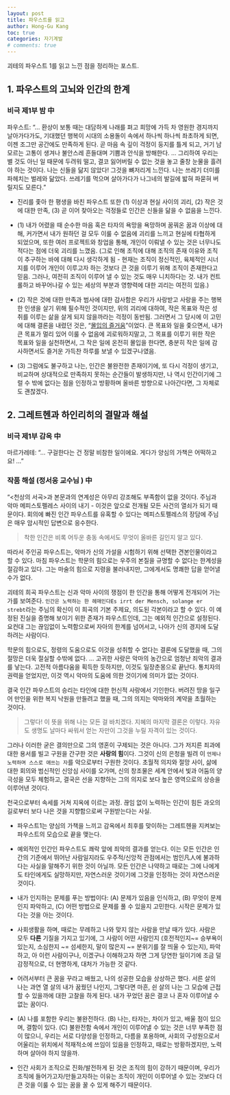 ```yaml
---
layout: post
title: 파우스트를 읽고
author: Hong-Gu Kang
toc: true
categories: 자기계발
# comments: true
---
```


괴테의 파우스트 1를 읽고 느낀 점을 정리하는 포스트.

## 1. 파우스트의 고뇌와 인간의 한계

### 비극 제1부 밤 中

파우스트: “… 환상이 보통 때는 대담하게 나래를 펴고 희망에 가득 차 영원한 경지까지 날아가다가도, 기대했던 행복이 시대의 소용돌이 속에서 하나씩 하나씩 좌초하게 되면, 이젠 조그만 공간에도 만족하게 된다. 곧 마음 속 깊이 걱정이 둥지를 틀게 되고, 거기 남 모르는 고통이 생겨나 불안스레 흔들대며 기쁨과 안식을 방해한다. … 그리하여 우리는 별 것도 아닌 일 때문에 두려워 떨고, 결코 잃어버릴 수 없는 것을 놓고 줄창 눈물을 흘려야 하는 것이다. 나는 신들을 닮지 않았다! 그것을 뼈저리게 느낀다. 나는 쓰레기 더미를 파헤치는 벌레와 닮았다. 쓰레기를 먹으며 살아가다가 나그네의 발길에 밟혀 파묻혀 버릴지도 모른다.”

- 진리를 좇아 한 평생을 바친 파우스트 또한 (1) 이상과 현실 사이의 괴리, (2) 작은 것에 대한 만족, (3) 곧 이어 찾아오는 걱정들로 인간은 신들을 닮을 수 없음을 느낀다.


- (1) 내가 어렸을 때 순수한 마음 혹은 타자의 욕망을 욕망하며 꿈꿔온 꿈과 이상에 대해, 커가면서 내가 원하던 걸 모두 이룰 수 없음에 괴리를 느끼고 현실에 타협하게 되었으며, 또한 여러 프로젝트와 창업을 통해, 개인이 이뤄낼 수 있는 것은 너무나도 적다는 점에 더욱 괴리를 느꼈음. (그로 인해 조직에 대해 조직의 존재 이유와 조직이 추구하는 바에 대해 다시 생각하게 됨 - 현재는 조직이 정신적인, 육체적인 시너지를 이루어 개인이 이루고자 하는 것보다 큰 것을 이루기 위해 조직이 존재한다고 믿음. 그러나, 여전히 조직이 이루어 낼 수 있는 것도 매우 니치하다는 것. 내가 컨트롤하고 바꾸어나갈 수 있는 세상의 부분과 영향력에 대한 괴리는 여전히 있음.)


- (2) 작은 것에 대한 만족과 범사에 대한 감사함은 우리가 사랑받고 사랑을 주는 행복한 인생을 살기 위해  필수적인 것이지만, 위의 괴리에 대하여, 작은 목표와 작은 성취를 이루는 삶을 살게 되지 않을까라는 걱정이 동반됨. 그러면서 그 당시에 이 고민에 대해 결론을 내렸던 것은, “[몰입의 즐거움]”이었다. 큰 목표와 일을 좇으면서, 내가 큰 목표가 멀리 있어 이룰 수 없음에 괴로워하지말고, 그 목표를 이루기 위한 작은 목표와 일을 실천하면서, 그 작은 일에 온전히 몰입을 한다면, 충분히 작은 일에 감사하면서도 즐거운 가득찬 하루를 보낼 수 있겠구나였음.


- (3) 그럼에도 불구하고 나는, 인간은 불완전한 존재이기에, 또 다시 걱정이 생기고, 비교하며 상대적으로 만족하지 못하는 순간들이 발생하지만, 나 역시 인간이기에 그럴 수 밖에 없다는 점을 인정하고 방황하며 올바른 방향으로 나아간다면, 그 자체로도 괜찮겠다.


## 2. 그레트헨과 하인리히의 결말과 해설

### 비극 제1부 감옥 中

마르가레테: “… 구걸한다는 건 정말 비참한 일이에요. 게다가 양심의 가책은 어떡하고요! …”

### 작품 해설 (정서웅 교수님 ) 中

“<천상의 서곡>과 본문과의 연계성은 아무리 강조해도 부족함이 없을 것이다. 주님과 악마 메피스토펠레스 사이의 내기 - 이것은 앞으로 전개될 모든 사건의 열쇠가 되기 때문이다. 회의에 빠진 인간 파우스트를 유혹할 수 있다는 메피스토펠레스의 장담에 주님은 매우 암시적인 답변으로 응수한다.

> 착한 인간은 비록 어두운 충동 속에서도 무엇이 올바른 길인지 알고 있다.

따라서 주인공 파우스트는, 악마가 신의 가설을 시험하기 위해 선택한 견본인물이라고 할 수 있다. 마침 파우스트는 학문의 힘으로는 우주의 본질을 규명할 수 없다는 한계성을 절감하고 있다. 그는 마술의 힘으로 지령을 불러내지만, 그에게서도 명쾌한 답을 얻어낼 수가 없다.

괴테의 희곡 파우스트는 신과 악마 사이의 쟁점이 한 인간을 통해 어떻게 전개되어 가는가를 보여준다. `인간은 노력하는 한 헤매인다Es irrt der Mensch, solange er strebt`라는 주님의 확신이 이 희곡의 기본 주제요, 의도된 각본이라고 할 수 있다.  이 예정된 진실을 증명해 보이기 위한 존재가 파우스트인데, 그는 예외적 인간으로 설정된다. 요컨대 그는 끊임없이 노력함으로써 자아의 한계를 넘어서고, 나아가 신의 경지에 도달하려는 사람이다.

학문의 힘으로도, 정령의 도움으로도 이것을 성취할 수 없다는 결론에 도달했을 때, 그의 절망은 더욱 절실할 수밖에 없다. … 고귀한 사랑은 악마의 농간으로 엄청난 죄악의 결과를 낳는다. 고전적 아름다움을 획득한 듯하지만, 이것도 일장춘몽으로 끝난다. 통치자의 권력을 얻었지만, 이것 역시 악마의 도움에 의한 것이기에 의미가 없는 것이다.

결국 인간 파우스트의 승리는 타인에 대한 헌신적 사랑에서 기인한다. 버려진 땅을 일구어 만인을 위한 복지 낙원을 만들려고 했을 때, 그의 의지는 악마와의 계약을 초월하는 것이다.

> 그렇다! 이 뜻을 위해 나는 모든 걸 바치겠다. 지혜의 마지막 결론은 이렇다. 자유도 생명도 날마다 싸워서 얻는 자만이 그것을 누릴 자격이 있는 것이다.

그러나 이러한 굳은 결의만으로 그의 영혼이 구제되는 것은 아니다. 그가 저지른 죄과에 대한 용서를 빌고 구원을 간구한 것은 **사랑의 힘**이다. 그것이 신의 은청을 빌려 이 `언제나 노력하며 스스로 애쓰는 자`를 악으로부터 구원한 것이다. 초월적 의지와 절망 사이, 삶에 대한 회의와 범신적인 신앙심 사이를 오가며, 신의 창조물은 세계 안에서 빛과 어둠의 양극성을 모두 체험하고, 결국은 선을 지향하는 그의 의지로 보다 높은 영역으로의 상승을 이루어낸 것이다.

천국으로부터 속세를 거쳐 지옥에 이르는 과정. 끊임 없이 노력하는 인간이 힘든 과오의 길로부터 보다 나은 것을 지향함으로써 구원받는다는 사실.

- 파우스트1는 양심의 가책을 느끼고 감옥에서 최후를 맞이하는 그레트헨을 지켜보는 파우스트의 모습으로 끝을 맺는다.


- 예외적인 인간인 파우스트도 쾌락 앞에 죄악의 결과를 얻는다. 이는 모든 인간은 인간의 기준에서 뛰어난 사람일지라도 우주적/신앙적 관점에서는 범인凡人에 불과하다는 사실을 말해주기 위한 것이 아닐까. 모든 인간은 나약하고 때로는 그에 나에게도 타인에게도 실망하지만, 자연스러운 것이기에 그것을 인정하는 것이 자연스러운 것이다.


- 내가 인지하는 문제를 푸는 방법이다: (A) 문제가 있음을 인식하고, (B) 무엇이 문제인지 파악하고, (C) 어떤 방법으로 문제를 풀 수 있을지 고민한다. 시작은 문제가 있다는 것을 아는 것이다.


- 사회생활을 하며, 때로는 무례하고 나와 맞지 않는 사람을 만날 때가 있다. 사람은 모두 **다른** 기질을 가지고 있기에, 그 사람이 어떤 사람인지 (호전적인지~= 승부욕이 있는지, 소심한지 ~= 섬세한지, 말이 많은지 ~= 분위기를 잘 띄울 수 있는지), 파악하고, 아 이런 사람이구나, 이겠구나 이해하고자 하면 그게 당연한 일이기에 조금 덜 감정적으로, 더 현명하게, 대처가 가능한 것 같다.


- 어려서부터 큰 꿈을 꾸라고 배웠고, 나의 성공한 모습을 상상하곤 했다. 서른 살의 나는 과연 열 살의 내가 꿈꿨던 나인지, 그렇다면 마흔, 쉰 살의 나는 그 모습에 근접할 수 있을까에 대한 고찰을 하게 된다. 내가 꾸었던 꿈은 결코 나 혼자 이루어낼 수 없는 꿈이다.


- (A) 나를 포함한 우리는 불완전하다. (B) 나는, 타자는, 차이가 있고, 배울 점이 있으며, 결함이 있다. (C) 불완전함 속에서 개인이 이루어낼 수 있는 것은 너무 부족한 점이 많으니, 우리는 서로 다양성을 인정하고, 다름을 포용하며, 사회의 구성원으로서 어울리는 위치에서 적재적소에 쓰임이 있음을 인정하고, 때로는 방황하겠지만, 노력하며 살아야 하지 않을까.


- 인간 사회가 조직으로 진화/발전하게 된 것은 조직의 힘이 강하기 때문이며, 우리가 조직에 들어가고자/만들고자하는 이유는 조직이 개인이 이루어낼 수 있는 것보다 더 큰 것을 이룰 수 있는 꿈을 꿀 수 있게 해주기 때문이다.



[몰입의 즐거움]: https://honggkang.github.io/
